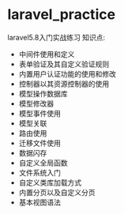 # laravel_practice
laravel5.8入门实战练习
知识点:
- 中间件使用和定义
- 表单验证及其自定义验证规则
- 内置用户认证功能的使用和修改
- 控制器以其资源控制器的使用
- 模型操作数据库
- 模型修改器
- 模型事件使用
- 模型关联
- 路由使用
- 迁移文件使用
- 数据闪存
- 自定义全局函数
- 文件系统入门
- 自定义类库加载方式
- 内置分页以及自定义分页
- 基本视图语法
